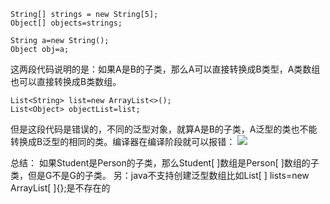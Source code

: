 ```
String[] strings = new String[5];
Object[] objects=strings;

String a=new String();
Object obj=a;
```
这两段代码说明的是：如果A是B的子类，那么A可以直接转换成B类型，A类数组也可以直接转换成B类数组。
```
List<String> list=new ArrayList<>();
List<Object> objectList=list;
```
但是这段代码是错误的，不同的泛型对象，就算A是B的子类，A泛型的类也不能转换成B泛型的相同的类。编译器在编译阶段就可以报错：
![](http://upload-images.jianshu.io/upload_images/7177220-b76ff663489cec3c.png?imageMogr2/auto-orient/strip%7CimageView2/2/w/1240)

总结：
如果Student是Person的子类，那么Student[ ]数组是Person[ ]数组的子类，但是G<Student>不是G<Person>的子类。
另：java不支持创建泛型数组比如List<String>[ ] lists=new ArrayList<String>[ ]{};是不存在的
